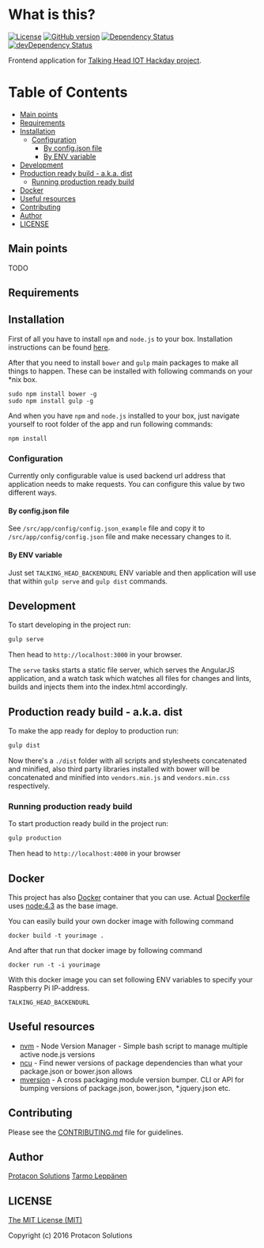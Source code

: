 # What is this?
[![License](http://img.shields.io/:license-mit-blue.svg)](LICENSE)
[![GitHub version](https://badge.fury.io/gh/ProtaconSolutions%2Fiot-hackday-puhuvapaa-frontend.svg)](https://badge.fury.io/gh/ProtaconSolutions%2Fiot-hackday-puhuvapaa-frontend)
[![Dependency Status](https://david-dm.org/ProtaconSolutions/iot-hackday-puhuvapaa-frontend.svg)](https://david-dm.org/ProtaconSolutions/iot-hackday-puhuvapaa-frontend)
[![devDependency Status](https://david-dm.org/ProtaconSolutions/iot-hackday-puhuvapaa-frontend/dev-status.svg)](https://david-dm.org/ProtaconSolutions/iot-hackday-puhuvapaa-frontend#info=devDependencies)

Frontend application for [Talking Head IOT Hackday project](https://github.com/ProtaconSolutions/iot-hackday-puhuvapaa). 

#  Table of Contents
* [Main points](#main-points)
* [Requirements](#requirements)
* [Installation](#installation)
  * [Configuration](#configuration)
    * [By config.json file](#by-configjson-file)
    * [By ENV variable](#by-env-variable)
* [Development](#development)
* [Production ready build - a.k.a. dist](#production-ready-build---aka-dist)
  * [Running production ready build](#running-production-ready-build)
* [Docker](#docker)
* [Useful resources](#useful-resources)
* [Contributing](#contributing)
* [Author](#author)
* [LICENSE](#license)

## Main points
TODO

## Requirements

## Installation
First of all you have to install ```npm``` and ```node.js``` to your box. Installation instructions can
be found [here](https://github.com/joyent/node/wiki/Installing-Node.js-via-package-manager).

After that you need to install ```bower``` and ```gulp``` main packages to make all  things to happen. 
These can be installed with following commands on your *nix box. 
```
sudo npm install bower -g
sudo npm install gulp -g
```

And when you have ```npm``` and ```node.js``` installed to your box, just navigate yourself to root folder
of the app and run following commands:

```
npm install
```

### Configuration
Currently only configurable value is used backend url address that application needs to make requests. You can
configure this value by two different ways.

#### By config.json file
See ```/src/app/config/config.json_example``` file and copy it to ```/src/app/config/config.json``` file and make
necessary changes to it.
 
#### By ENV variable
Just set ```TALKING_HEAD_BACKENDURL``` ENV variable and then application will use that within ```gulp serve``` and ```gulp dist``` commands. 

## Development
To start developing in the project run:

```bash
gulp serve
```

Then head to `http://localhost:3000` in your browser.

The `serve` tasks starts a static file server, which serves the AngularJS application, and a watch task which watches 
all files for changes and lints, builds and injects them into the index.html accordingly.

## Production ready build - a.k.a. dist

To make the app ready for deploy to production run:

```bash
gulp dist
```

Now there's a `./dist` folder with all scripts and stylesheets concatenated and minified, also third party libraries 
installed with bower will be concatenated and minified into `vendors.min.js` and `vendors.min.css` respectively.

### Running production ready build

To start production ready build in the project run:

```bash
gulp production
```

Then head to `http://localhost:4000` in your browser

## Docker
This project has also [Docker](https://www.docker.com/) container that you can use. Actual [Dockerfile](Dockerfile) uses [node:4.3](https://github.com/nodejs/docker-node/blob/5934cfb183f13fec7ef17c5d185dbfe444d1da0f/4.3/Dockerfile) as the base image.

You can easily build your own docker image with following command
```
docker build -t yourimage .
```

And after that run that docker image by following command
```
docker run -t -i yourimage
```

With this docker image you can set following ENV variables to specify your Raspberry Pi IP-address.
```
TALKING_HEAD_BACKENDURL
```

## Useful resources
* [nvm](https://github.com/creationix/nvm) - Node Version Manager - Simple bash script to manage multiple active node.js versions
* [ncu](https://github.com/tjunnone/npm-check-updates) - Find newer versions of package dependencies than what your package.json or bower.json allows
* [mversion](https://github.com/mikaelbr/mversion) - A cross packaging module version bumper. CLI or API for bumping versions of package.json, bower.json, *.jquery.json etc.

## Contributing
Please see the [CONTRIBUTING.md](CONTRIBUTING.md) file for guidelines.

## Author
[Protacon Solutions](https://www.protacon.com)
[Tarmo Leppänen](https://github.com/tarlepp)

## LICENSE

[The MIT License (MIT)](LICENSE)

Copyright (c) 2016 Protacon Solutions